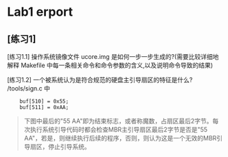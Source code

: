 # Lab1 erport

## [练习1]

[练习1.1] 操作系统镜像文件 ucore.img 是如何一步一步生成的?(需要比较详细地解释 Makefile 中每一条相关命令和命令参数的含义,以及说明命令导致的结果)


[练习1.2] 一个被系统认为是符合规范的硬盘主引导扇区的特征是什么?
/tools/sign.c 中
```
    buf[510] = 0x55;
    buf[511] = 0xAA;
```
>下图中最后的"55 AA"即为结束标志，或者称魔数，占扇区最后2字节。每次执行系统引导代码时都会检查MBR主引导扇区最后2字节是否是"55 AA"，若是，则继续执行后续的程序，否则，则认为这是一个无效的MBR引导扇区，停止引导系统。
